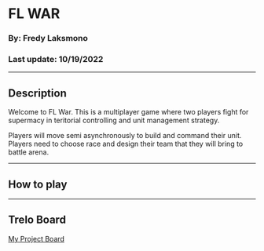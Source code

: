 # FL WAR

### By: Fredy Laksmono
### Last update: 10/19/2022

***
## Description
Welcome to FL War. This is a multiplayer game where two players fight for supermacy in teritorial controlling and unit management strategy.   

Players will move semi asynchronously to build and command their unit. Players need to choose race and design their team that they will bring to battle arena.
***

## How to play

---

## Trelo Board
[My Project Board](https://trello.com/b/bkrS1lJi/fl-war)

